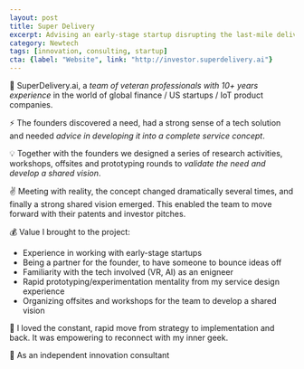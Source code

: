 ```yaml
---
layout: post
title: Super Delivery 
excerpt: Advising an early-stage startup disrupting the last-mile delivery market in Europe with a VR twist
category: Newtech
tags: [innovation, consulting, startup]
cta: {label: "Website", link: "http://investor.superdelivery.ai"}
---
```


🏢 SuperDelivery.ai, a *team of veteran professionals with 10+ years experience* in the world of global finance / US startups / IoT product companies. 

⚡ The founders discovered a need, had a strong sense of a tech solution and needed *advice in developing it into a complete service concept*. 

💡 Together with the founders we designed a series of research activities, workshops, offsites and prototyping rounds to *validate the need and develop a shared vision*. 

✌️ Meeting with reality, the concept changed dramatically several times, and finally a strong shared vision emerged. This enabled the team to move forward with their patents and investor pitches. 

💰 Value I brought to the project:

- Experience in working with early-stage startups
- Being a partner for the founder, to have someone to bounce ideas off
- Familiarity with the tech involved (VR, AI) as an enigneer
- Rapid prototyping/experimentation mentality from my service design experience
- Organizing offsites and workshops for the team to develop a shared vision 

💙 I loved the constant, rapid move from strategy to implementation and back. It was empowering to reconnect with my inner geek. 

👥 As an independent innovation consultant